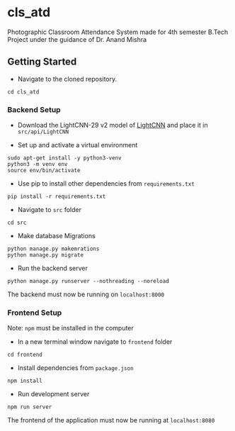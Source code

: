 # cls_atd
Photographic Classroom Attendance System made for 4th semester B.Tech Project under the guidance of Dr. Anand Mishra


## Getting Started
* Navigate to the cloned repository.
```
cd cls_atd
```
### Backend Setup

* Download the LightCNN-29 v2 model of [LightCNN](https://github.com/AlfredXiangWu/LightCNN) and place it in `src/api/LightCNN`

* Set up and activate a virtual environment
```
sudo apt-get install -y python3-venv
python3 -m venv env
source env/bin/activate
```
* Use pip to install other dependencies from `requirements.txt` 
```
pip install -r requirements.txt
```

* Navigate to `src` folder
```
cd src
```
* Make database Migrations 
```
python manage.py makemrations
python manage.py migrate
```
* Run the backend server 
```
python manage.py runserver --nothreading --noreload
```
The backend must now be running on `localhost:8000`

### Frontend Setup

Note: `npm` must be installed in the computer

* In a new terminal window navigate to `frontend` folder
```
cd frontend
```

* Install dependencies from `package.json`
```
npm install
```

* Run development server 
```
npm run server 
```

The frontend of the application must now be running at `localhost:8080`